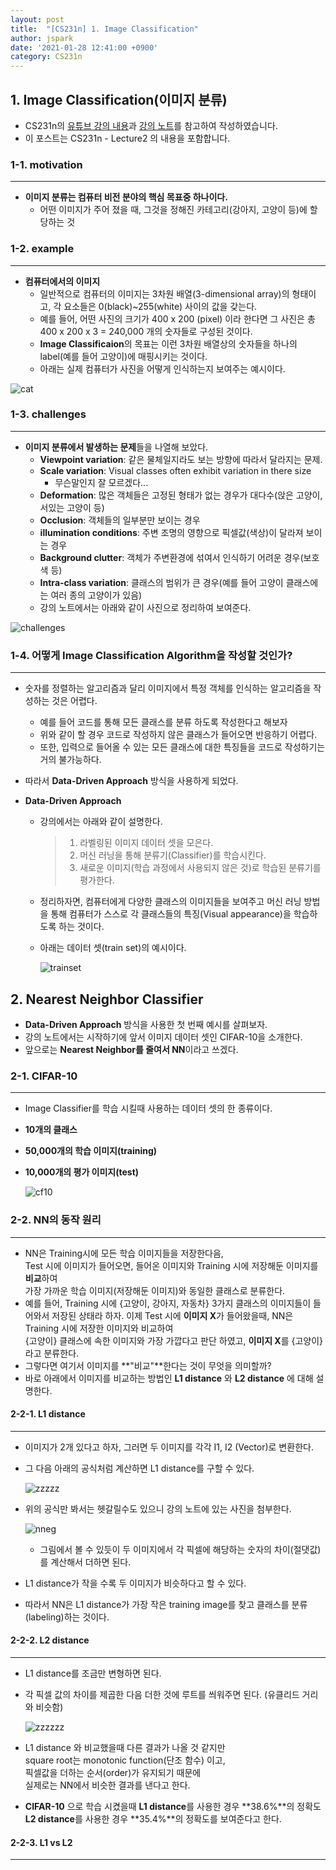 ```yaml
---
layout: post
title:  "[CS231n] 1. Image Classification"
author: jspark
date: '2021-01-28 12:41:00 +0900'
category: CS231n
---
```




## 1. Image Classification(이미지 분류)

- CS231n의 [유튜브 강의 내용](https://youtu.be/OoUX-nOEjG0)과 [강의 노트](http://cs231n.github.io/classification)를 참고하여 작성하였습니다.
- 이 포스트는 CS231n - Lecture2 의 내용을 포함합니다.



###   1-1. motivation
---

-  **이미지 분류는 컴퓨터 비전 분야의 핵심 목표중 하나이다.**
   - 어떤 이미지가 주어 졌을 때, 그것을 정해진 카테고리(강아지, 고양이 등)에 할당하는 것



###   1-2. example

---

- **컴퓨터에서의 이미지**
  - 일반적으로 컴퓨터의 이미지는 3차원 배열(3-dimensional array)의 형태이고,                                            각 요소들은 0(black)~255(white) 사이의 값을 갖는다.
  - 예를 들어, 어떤 사진의 크기가 400 x 200 (pixel) 이라 한다면 그 사진은 총 400 x 200 x 3 = 240,000 개의 숫자들로 구성된 것이다.
  - **Image Classificaion**의 목표는 이런 3차원 배열상의 숫자들을 하나의 label(예를 들어 고양이)에 매핑시키는 것이다.
  - 아래는 실제 컴퓨터가 사진을 어떻게 인식하는지 보여주는 예시이다.

![cat](/assets/images/cs231n/cat.png)



###   1-3. challenges

---

- **이미지 분류에서 발생하는 문제**들을 나열해 보았다.
  - **Viewpoint variation**: 같은 물체일지라도 보는 방향에 따라서 달라지는 문제.
  - **Scale variation**: Visual classes often exhibit variation in there size
    - 무슨말인지 잘 모르겠다...
  - **Deformation**: 많은 객체들은 고정된 형태가 없는 경우가 대다수(앉은 고양이, 서있는 고양이 등)
  - **Occlusion**:  객체들의 일부분만 보이는 경우
  - **illumination conditions**: 주변 조명의 영향으로 픽셀값(색상)이 달라져 보이는 경우
  - **Background clutter**: 객체가 주변환경에 섞여서 인식하기 어려운 경우(보호색 등)
  - **Intra-class variation**: 클래스의 범위가 큰 경우(예를 들어 고양이 클래스에는 여러 종의 고양이가 있음) 
  - 강의 노트에서는 아래와 같이 사진으로 정리하여 보여준다.

 ![challenges](/assets/images/cs231n/challenges.jpeg)



###   1-4. 어떻게 Image Classification Algorithm을 작성할 것인가?

---

- 숫자를 정렬하는 알고리즘과 달리 이미지에서 특정 객체를 인식하는 알고리즘을 작성하는 것은 어렵다.
  - 예를 들어 코드를 통해 모든 클래스를 분류 하도록 작성한다고 해보자
  - 위와 같이 할 경우 코드로 작성하지 않은 클래스가 들어오면 반응하기 어렵다.
  - 또한, 입력으로 들어올 수 있는 모든 클래스에 대한 특징들을 코드로 작성하기는 거의 불가능하다.

- 따라서 **Data-Driven Approach** 방식을 사용하게 되었다.



- **Data-Driven Approach**

  - 강의에서는 아래와 같이 설명한다.

    >1. 라벨링된 이미지 데이터 셋을 모은다.
    >2. 머신 러닝을 통해 분류기(Classifier)를 학습시킨다.
    >3. 새로운 이미지(학습 과정에서 사용되지 않은 것)로 학습된 분류기를 평가한다.

  - 정리하자면, 컴퓨터에게 다양한 클래스의 이미지들을 보여주고 머신 러닝 방법을 통해 컴퓨터가 스스로 각 클래스들의 특징(Visual appearance)을 학습하도록 하는 것이다.
  - 아래는 데이터 셋(train set)의 예시이다.

    ![trainset](/assets/images/cs231n/trainset.jpg)





## 2. Nearest Neighbor Classifier

- **Data-Driven Approach** 방식을 사용한 첫 번째 예시를 살펴보자.
- 강의 노트에서는 시작하기에 앞서 이미지 데이터 셋인 CIFAR-10을 소개한다.
- 앞으로는 **Nearest Neighbor를 줄여서 NN**이라고 쓰겠다.



###   2-1. CIFAR-10

---

- Image Classifier를 학습 시킬때 사용하는 데이터 셋의 한 종류이다.

- **10개의 클래스**
- **50,000개의 학습 이미지(training)**
- **10,000개의 평가 이미지(test)**

  ![cf10](/assets/images/cs231n/cf10.jpg)



###  2-2. NN의 동작 원리

---

- NN은 Training시에 모든 학습 이미지들을 저장한다음, <br>Test 시에 이미지가 들어오면, 들어온 이미지와 Training 시에 저장해둔 이미지를 **비교**하여<br>가장 가까운 학습 이미지(저장해둔 이미지)와 동일한 클래스로 분류한다.
- 예를 들어, Training 시에 {고양이, 강아지, 자동차} 3가지 클래스의 이미지들이 들어와서 저장된 상태라 하자.  이제 Test 시에 **이미지 X**가 들어왔을때, NN은 Training 시에 저장한 이미지와 비교하여<br> {고양이} 클래스에 속한 이미지와 가장 가깝다고 판단 하였고, **이미지 X**를 {고양이} 라고 분류한다.
- 그렇다면 여기서 이미지를 **"비교"**한다는 것이 무엇을 의미할까?
- 바로 아래에서 이미지를 비교하는 방법인 **L1 distance** 와 **L2 distance** 에 대해 설명한다. 



#### 2-2-1. L1 distance

---

- 이미지가 2개 있다고 하자, 그러면 두 이미지를 각각 I1, I2 (Vector)로 변환한다.
- 그 다음 아래의 공식처럼 계산하면 L1 distance를 구할 수 있다.

  ![zzzzz](/assets/images/cs231n/zzzzz.PNG)

- 위의 공식만 봐서는 헷갈릴수도 있으니 강의 노트에 있는 사진을 첨부한다.

  ![nneg](/assets/images/cs231n/nneg.jpeg)

  - 그림에서 볼 수 있듯이 두 이미지에서 각 픽셀에 해당하는 숫자의 차이(절댓값)를 계산해서 더하면 된다.
- L1 distance가 작을 수록 두 이미지가 비슷하다고 할 수 있다.
- 따라서 NN은 L1 distance가 가장 작은 training image를 찾고 클래스를 분류(labeling)하는 것이다.



#### 2-2-2. L2 distance

---

- L1 distance를 조금만 변형하면 된다. 
- 각 픽셀 값의 차이를 제곱한 다음 더한 것에 루트를 씌워주면 된다. (유클리드 거리와 비슷함)

  ![zzzzzz](/assets/images/cs231n/zzzzzz.PNG)

- L1 distance 와 비교했을때 다른 결과가 나올 것 같지만<br>square root는 monotonic function(단조 함수) 이고, <br>픽셀값을 더하는 순서(order)가 유지되기 때문에<br>실제로는 NN에서 비슷한 결과를 낸다고 한다.
- **CIFAR-10** 으로 학습 시켰을때 **L1 distance**를 사용한 경우 **38.6%**의 정확도<br>**L2 distance**를 사용한 경우 **35.4%**의 정확도를 보여준다고 한다.



#### 2-2-3. L1 vs L2

----

